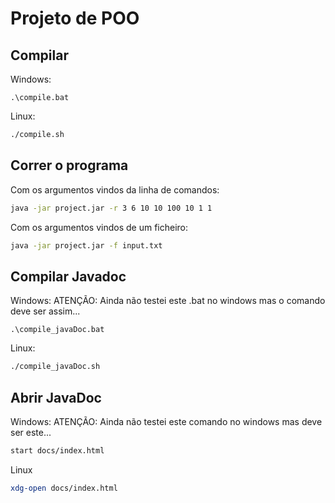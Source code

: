 # Projeto de POO

## Compilar

Windows:
```batch
.\compile.bat
```

Linux:
```sh
./compile.sh
```

## Correr o programa

Com os argumentos vindos da linha de comandos:
```sh
java -jar project.jar -r 3 6 10 10 100 10 1 1
```

Com os argumentos vindos de um ficheiro:
```sh
java -jar project.jar -f input.txt
```

## Compilar Javadoc

Windows:
ATENÇÃO: Ainda não testei este .bat no windows mas o comando deve ser assim...
```batch
.\compile_javaDoc.bat
```

Linux:
```sh
./compile_javaDoc.sh
```

## Abrir JavaDoc

Windows:
ATENÇÃO: Ainda não testei este comando no windows mas deve ser este...
```sh
start docs/index.html
```

Linux
```sh
xdg-open docs/index.html
```

